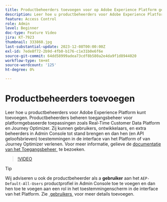 ```yaml
---
title: Productbeheerders toevoegen voor op Adobe Experience Platform gebaseerde toepassingen
description: Leer hoe u productbeheerders voor Adobe Experience Platform- en platformgebaseerde toepassingen kunt toevoegen.
feature: Access Control
role: Admin
level: Beginner
doc-type: Feature Video
jira: KT-7923
thumbnail: 333860.jpg
last-substantial-update: 2023-12-08T00:00:00Z
exl-id: 7ede8f72-2b9d-4fb0-b176-c1e31b0e6f6e
source-git-commit: 64dd58999adea73cdf8b580a2e4da9f1d8944020
workflow-type: tm+mt
source-wordcount: '125'
ht-degree: 0%

---
```


# Productbeheerders toevoegen

Leer hoe u productbeheerders voor Adobe Experience Platform kunt toevoegen. Productbeheerders beheren toegangsbeheer voor platformgebaseerde toepassingen zoals Real-Time Customer Data Platform en Journey Optimizer. Zij kunnen gebruikers, ontwikkelaars, en extra beheerders in Admin Console tot stand brengen en dan hen (en API geloofsbrieven) toestemmingen in de interface van het Platform of van Journey Optimizer verlenen. Voor meer informatie, gelieve de [&#x200B; documentatie van het Toegangsbeheer &#x200B;](https://experienceleague.adobe.com/docs/experience-platform/access-control/home.html?lang=nl-NL) te bezoeken.

>[!VIDEO](https://video.tv.adobe.com/v/333860?learn=on&enablevpops)

>[!TIP]
>
>Wij adviseren u ook de productbeheerder als a **gebruiker** aan het `AEP-Default-All-Users` productprofiel in Admin Console toe te voegen en dan hen toe te voegen aan een rol in het toestemmingenscherm in de interface van het Platform. Zie [&#x200B; gebruikers &#x200B;](add-users.md) voor meer details toevoegen.
